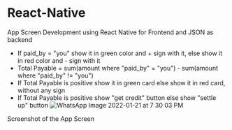 # React-Native
App Screen Development using React Native for Frontend and JSON as backend
- If paid_by = "you" show it in green color and + sign with it, else show it in red color and - sign with it
- Total Payable = sum(amount where "paid_by" = "you") - sum(amount where "paid_by" != "you")
- If Total Payable is positive show it in green card else show it in red card, without any sign
- If Total Payable is positive show "get credit" button else show "settle up" button
![WhatsApp Image 2022-01-21 at 7 30 03 PM](https://user-images.githubusercontent.com/54104463/150539722-939097ec-ae5f-49fd-ab19-62ba0bdf0738.jpeg)

Screenshot of the App Screen

